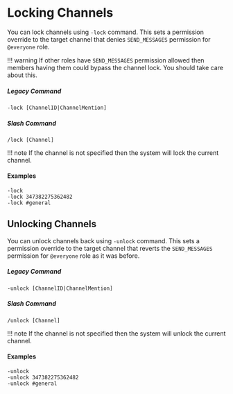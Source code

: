 # Locking Channels

You can lock channels using `-lock` command. This sets a permission override to the target channel that denies `SEND_MESSAGES` permission for `@everyone` role.

!!! warning
    If other roles have `SEND_MESSAGES` permission allowed then members having them could bypass the channel lock. You should take care about this.

##### Legacy Command
```
-lock [ChannelID|ChannelMention]
```

##### Slash Command
```
/lock [Channel]
```

!!! note
    If the channel is not specified then the system will lock the current channel.

#### Examples

```
-lock
-lock 347382275362482
-lock #general
```

## Unlocking Channels

You can unlock channels back using `-unlock` command. This sets a permission override to the target channel that reverts the `SEND_MESSAGES` permission for `@everyone` role as it was before.

##### Legacy Command
```
-unlock [ChannelID|ChannelMention]
```

##### Slash Command
```
/unlock [Channel]
```

!!! note
    If the channel is not specified then the system will unlock the current channel.

#### Examples

```
-unlock
-unlock 347382275362482
-unlock #general
```